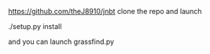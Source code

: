 https://github.com/theJ8910/jnbt 
clone the repo and launch 

./setup.py install

and you can launch grassfind.py
